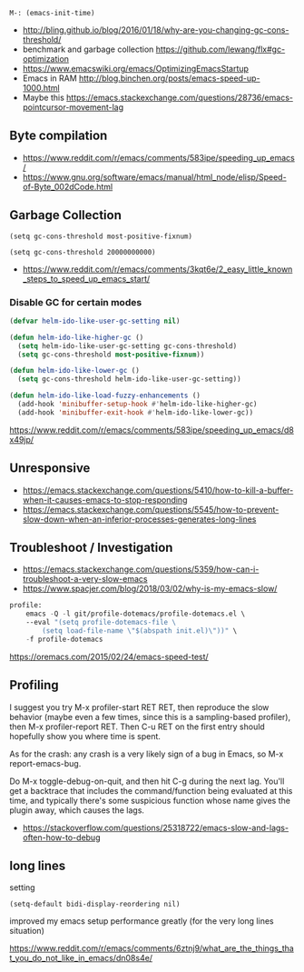 `M-: (emacs-init-time)`


- http://bling.github.io/blog/2016/01/18/why-are-you-changing-gc-cons-threshold/
- benchmark and garbage collection https://github.com/lewang/flx#gc-optimization
- https://www.emacswiki.org/emacs/OptimizingEmacsStartup
- Emacs in RAM http://blog.binchen.org/posts/emacs-speed-up-1000.html
- Maybe this https://emacs.stackexchange.com/questions/28736/emacs-pointcursor-movement-lag

## Byte compilation

- https://www.reddit.com/r/emacs/comments/583ipe/speeding_up_emacs/
- https://www.gnu.org/software/emacs/manual/html_node/elisp/Speed-of-Byte_002dCode.html

## Garbage Collection

`(setq gc-cons-threshold most-positive-fixnum)`

`(setq gc-cons-threshold 20000000000)`

- https://www.reddit.com/r/emacs/comments/3kqt6e/2_easy_little_known_steps_to_speed_up_emacs_start/

### Disable GC for certain modes

```lisp
(defvar helm-ido-like-user-gc-setting nil)

(defun helm-ido-like-higher-gc ()
  (setq helm-ido-like-user-gc-setting gc-cons-threshold)
  (setq gc-cons-threshold most-positive-fixnum))

(defun helm-ido-like-lower-gc ()
  (setq gc-cons-threshold helm-ido-like-user-gc-setting))

(defun helm-ido-like-load-fuzzy-enhancements ()
  (add-hook 'minibuffer-setup-hook #'helm-ido-like-higher-gc)
  (add-hook 'minibuffer-exit-hook #'helm-ido-like-lower-gc))
```

https://www.reddit.com/r/emacs/comments/583ipe/speeding_up_emacs/d8x49jp/

## Unresponsive

- https://emacs.stackexchange.com/questions/5410/how-to-kill-a-buffer-when-it-causes-emacs-to-stop-responding
- https://emacs.stackexchange.com/questions/5545/how-to-prevent-slow-down-when-an-inferior-processes-generates-long-lines

## Troubleshoot / Investigation

- https://emacs.stackexchange.com/questions/5359/how-can-i-troubleshoot-a-very-slow-emacs
- https://www.spacjer.com/blog/2018/03/02/why-is-my-emacs-slow/

```lisp
profile:
    emacs -Q -l git/profile-dotemacs/profile-dotemacs.el \
    --eval "(setq profile-dotemacs-file \
        (setq load-file-name \"$(abspath init.el)\"))" \
    -f profile-dotemacs
```

https://oremacs.com/2015/02/24/emacs-speed-test/

## Profiling

I suggest you try M-x profiler-start RET RET, then reproduce the slow behavior (maybe even a few times, since this is a sampling-based profiler), then M-x profiler-report RET. Then C-u RET on the first entry should hopefully show you where time is spent.

As for the crash: any crash is a very likely sign of a bug in Emacs, so M-x report-emacs-bug.


Do M-x toggle-debug-on-quit, and then hit C-g during the next lag. You'll get a backtrace that includes the command/function being evaluated at this time, and typically there's some suspicious function whose name gives the plugin away, which causes the lags.

- https://stackoverflow.com/questions/25318722/emacs-slow-and-lags-often-how-to-debug

## long lines

setting

`(setq-default bidi-display-reordering nil)`

improved my emacs setup performance greatly (for the very long lines situation)

https://www.reddit.com/r/emacs/comments/6ztnj9/what_are_the_things_that_you_do_not_like_in_emacs/dn08s4e/
